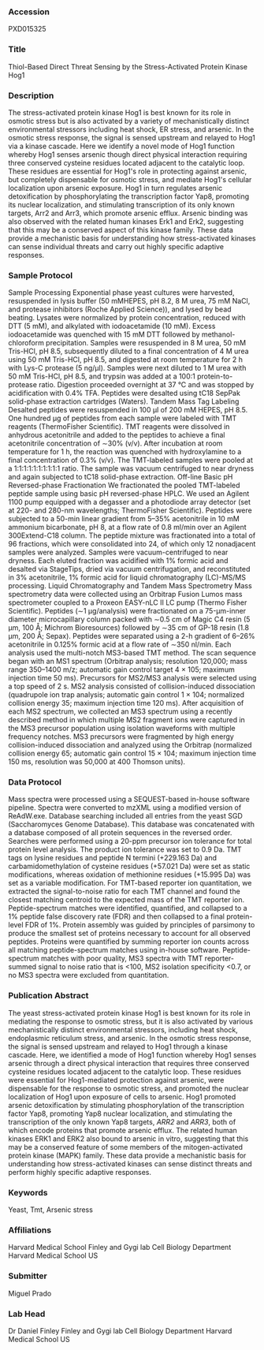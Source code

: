 ### Accession
PXD015325

### Title
Thiol-Based Direct Threat Sensing by the Stress-Activated Protein Kinase Hog1

### Description
The stress-activated protein kinase Hog1 is best known for its role in osmotic stress but is also activated by a variety of mechanistically distinct environmental stressors including heat shock, ER stress, and arsenic. In the osmotic stress response, the signal is sensed upstream and relayed to Hog1 via a kinase cascade. Here we identify a novel mode of Hog1 function whereby Hog1 senses arsenic though direct physical interaction requiring three conserved cysteine residues located adjacent to the catalytic loop. These residues are essential for Hog1's role in protecting against arsenic, but completely dispensable for osmotic stress, and mediate Hog1's cellular localization upon arsenic exposure. Hog1 in turn regulates arsenic detoxification by phosphorylating the transcription factor Yap8, promoting its nuclear localization, and stimulating transcription of its only known targets, Arr2 and Arr3, which promote arsenic efflux. Arsenic binding was also observed with the related human kinases Erk1 and Erk2, suggesting that this may be a conserved aspect of this kinase family. These data provide a mechanistic basis for understanding how stress-activated kinases can sense individual threats and carry out highly specific adaptive responses.

### Sample Protocol
Sample Processing Exponential phase yeast cultures were harvested, resuspended in lysis buffer (50 mMHEPES, pH 8.2, 8 M urea, 75 mM NaCl, and protease inhibitors (Roche Applied Science)), and lysed by bead beating. Lysates were normalized by protein concentration, reduced with DTT (5 mM), and alkylated with iodoacetamide (10 mM). Excess iodoacetamide was quenched with 15 mM DTT followed by methanol-chloroform precipitation. Samples were resuspended in 8 M urea, 50 mM Tris-HCl, pH 8.5, subsequently diluted to a final concentration of 4 M urea using 50 mM Tris-HCl, pH 8.5, and digested at room temperature for 2 h with Lys-C protease (5 ng/μl). Samples were next diluted to 1 M urea with 50 mM Tris-HCl, pH 8.5, and trypsin was added at a 100:1 protein-to-protease ratio. Digestion proceeded overnight at 37 °C and was stopped by acidification with 0.4% TFA. Peptides were desalted using tC18 SepPak solid-phase extraction cartridges (Waters). Tandem Mass Tag Labeling Desalted peptides were resuspended in 100 μl of 200 mM HEPES, pH 8.5. One hundred μg of peptides from each sample were labeled with TMT reagents (ThermoFisher Scientific). TMT reagents were dissolved in anhydrous acetonitrile and added to the peptides to achieve a final acetonitrile concentration of ∼30% (v/v). After incubation at room temperature for 1 h, the reaction was quenched with hydroxylamine to a final concentration of 0.3% (v/v). The TMT-labeled samples were pooled at a 1:1:1:1:1:1:1:1:1:1 ratio. The sample was vacuum centrifuged to near dryness and again subjected to tC18 solid-phase extraction. Off-line Basic pH Reversed-phase Fractionation We fractionated the pooled TMT-labeled peptide sample using basic pH reversed-phase HPLC. We used an Agilent 1100 pump equipped with a degasser and a photodiode array detector (set at 220- and 280-nm wavelengths; ThermoFisher Scientific). Peptides were subjected to a 50-min linear gradient from 5–35% acetonitrile in 10 mM ammonium bicarbonate, pH 8, at a flow rate of 0.8 ml/min over an Agilent 300Extend-C18 column. The peptide mixture was fractionated into a total of 96 fractions, which were consolidated into 24, of which only 12 nonadjacent samples were analyzed. Samples were vacuum-centrifuged to near dryness. Each eluted fraction was acidified with 1% formic acid and desalted via StageTips, dried via vacuum centrifugation, and reconstituted in 3% acetonitrile, 1% formic acid for liquid chromatography (LC)-MS/MS processing. Liquid Chromatography and Tandem Mass Spectrometry Mass spectrometry data were collected using an Orbitrap Fusion Lumos mass spectrometer coupled to a Proxeon EASY-nLC II LC pump (Thermo Fisher Scientific). Peptides (∼1 μg/analysis) were fractionated on a 75-μm-inner diameter microcapillary column packed with ∼0.5 cm of Magic C4 resin (5 μm, 100 Å; Michrom Bioresources) followed by ∼35 cm of GP-18 resin (1.8 μm, 200 Å; Sepax). Peptides were separated using a 2-h gradient of 6–26% acetonitrile in 0.125% formic acid at a flow rate of ∼350 nl/min. Each analysis used the multi-notch MS3-based TMT method. The scan sequence began with an MS1 spectrum (Orbitrap analysis; resolution 120,000; mass range 350–1400 m/z; automatic gain control target 4 × 105; maximum injection time 50 ms). Precursors for MS2/MS3 analysis were selected using a top speed of 2 s. MS2 analysis consisted of collision-induced dissociation (quadrupole ion trap analysis; automatic gain control 1 × 104; normalized collision energy 35; maximum injection time 120 ms). After acquisition of each MS2 spectrum, we collected an MS3 spectrum using a recently described method in which multiple MS2 fragment ions were captured in the MS3 precursor population using isolation waveforms with multiple frequency notches. MS3 precursors were fragmented by high energy collision-induced dissociation and analyzed using the Orbitrap (normalized collision energy 65; automatic gain control 15 × 104; maximum injection time 150 ms, resolution was 50,000 at 400 Thomson units).  

### Data Protocol
Mass spectra were processed using a SEQUEST-based in-house software pipeline. Spectra were converted to mzXML using a modified version of ReAdW.exe. Database searching included all entries from the yeast SGD (Saccharomyces Genome Database). This database was concatenated with a database composed of all protein sequences in the reversed order. Searches were performed using a 20-ppm precursor ion tolerance for total protein level analysis. The product ion tolerance was set to 0.9 Da. TMT tags on lysine residues and peptide N termini (+229.163 Da) and carbamidomethylation of cysteine residues (+57.021 Da) were set as static modifications, whereas oxidation of methionine residues (+15.995 Da) was set as a variable modification. For TMT-based reporter ion quantitation, we extracted the signal-to-noise ratio for each TMT channel and found the closest matching centroid to the expected mass of the TMT reporter ion. Peptide-spectrum matches were identified, quantified, and collapsed to a 1% peptide false discovery rate (FDR) and then collapsed to a final protein-level FDR of 1%. Protein assembly was guided by principles of parsimony to produce the smallest set of proteins necessary to account for all observed peptides. Proteins were quantified by summing reporter ion counts across all matching peptide-spectrum matches using in-house software. Peptide-spectrum matches with poor quality, MS3 spectra with TMT reporter-summed signal to noise ratio that is <100, MS2 isolation specificity <0.7, or no MS3 spectra were excluded from quantitation.

### Publication Abstract
The yeast stress-activated protein kinase Hog1 is best known for its role in mediating the response to osmotic stress, but it is also activated by various mechanistically distinct environmental stressors, including heat shock, endoplasmic reticulum stress, and arsenic. In the osmotic stress response, the signal is sensed upstream and relayed to Hog1 through a kinase cascade. Here, we identified a mode of Hog1 function whereby Hog1 senses arsenic through a direct physical interaction that requires three conserved cysteine residues located adjacent to the catalytic loop. These residues were essential for Hog1-mediated protection against arsenic, were dispensable for the response to osmotic stress, and promoted the nuclear localization of Hog1 upon exposure of cells to arsenic. Hog1 promoted arsenic detoxification by stimulating phosphorylation of the transcription factor Yap8, promoting Yap8 nuclear localization, and stimulating the transcription of the only known Yap8 targets, <i>ARR2</i> and <i>ARR3</i>, both of which encode proteins that promote arsenic efflux. The related human kinases ERK1 and ERK2 also bound to arsenic in vitro, suggesting that this may be a conserved feature of some members of the mitogen-activated protein kinase (MAPK) family. These data provide a mechanistic basis for understanding how stress-activated kinases can sense distinct threats and perform highly specific adaptive responses.

### Keywords
Yeast, Tmt, Arsenic stress

### Affiliations
Harvard Medical School
Finley and Gygi lab Cell Biology Department Harvard Medical School US

### Submitter
Miguel Prado

### Lab Head
Dr Daniel Finley
Finley and Gygi lab Cell Biology Department Harvard Medical School US


